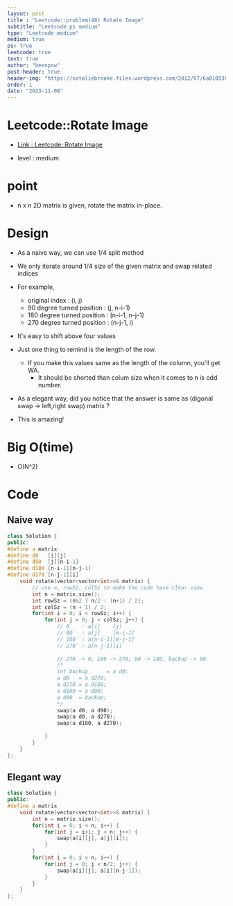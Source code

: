 ```yaml
---
layout: post
title : "Leetcode::problem(48) Rotate Image"
subtitle: "Leetcode ps medium"
type: "Leetcode medium"
medium: true
ps: true
leetcode: true
text: true
author: "beenpow"
post-header: true
header-img: "https://nataliebrooke.files.wordpress.com/2012/07/6a0105364c917b970c014e609083b8970c-800wi1.jpg"
order: 1
date: "2023-11-08"
---
```


# Leetcode::Rotate Image
- [Link : Leetcode::Rotate Image](https://leetcode.com/problems/rotate-image/description/)

- level : medium

# point
- n x n 2D matrix is given, rotate the matrix in-place.

# Design
- As a naive way, we can use 1/4 split method
- We only iterate around 1/4 size of the given matrix and swap related indices
- For example,
	- original index : (i, j)
	- 90  degree turned position : (j, n-i-1)
	- 180 degree turned position : (n-i-1, n-j-1)
	- 270 degree turned position : (n-j-1, i)
- It's easy to shift above four values
- Just one thing to remind is the length of the row.
  - If you make this values same as the length of the column, you'll get WA.
	- It should be shorted than colum size when it comes to n is odd number.


- As a elegant way, did you notice that the answer is same as (digonal swap -> left,right swap) matrix ?
- This is amazing!

# Big O(time)
- O(N^2)

# Code

## Naive way

```cpp
class Solution {
public:
#define a matrix
#define d0   [i][j]
#define d90  [j][n-i-1] 
#define d180 [n-i-1][n-j-1]
#define d270 [n-j-1][i]
    void rotate(vector<vector<int>>& matrix) {
        // use n, rowSz, colSz to make the code have clear view.
        int n = matrix.size();
        int rowSz = (n%2 ? n/2 : (n+1) / 2);
        int colSz = (n + 1) / 2;
        for(int i = 0; i < rowSz; i++) {
            for(int j = 0; j < colSz; j++) {
                // 0`   : a[i]    [j]
                // 90`  : a[j]    [m-i-1] 
                // 180` : a[n-i-1][m-j-1]
                // 270` : a[n-j-1][i]
                
                // 270 -> 0, 180 -> 270, 90 -> 180, backup -> 90
                /*
                int backup      = a d0;
                a d0   = a d270;
                a d270 = a d180;
                a d180 = a d90;
                a d90  = backup;
                */
                swap(a d0, a d90);
                swap(a d0, a d270);
                swap(a d180, a d270);
                
            }
        }
    }
};
```

## Elegant way

```cpp
class Solution {
public:
#define a matrix
    void rotate(vector<vector<int>>& matrix) {
        int n = matrix.size();
        for(int i = 0; i < n; i++) {
            for(int j = i+1; j < n; j++) {
                swap(a[i][j], a[j][i]);
            }
        }
        for(int i = 0; i < n; i++) {
            for(int j = 0; j < n/2; j++) {
                swap(a[i][j], a[i][n-j-1]);
            }
        }
    }
};
```
